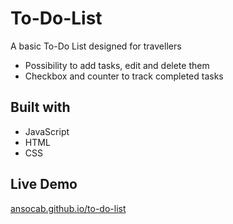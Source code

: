 # To-Do-List

A basic To-Do List designed for travellers  

* Possibility to add tasks, edit and delete them  
* Checkbox and counter to track completed tasks

## Built with

* JavaScript
* HTML
* CSS

## Live Demo

<a href="https://ansocab.github.io/to-do-list/" target="_blank">ansocab.github.io/to-do-list</a>
